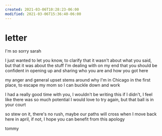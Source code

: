 ```yaml
---
created: 2021-03-06T10:28:23-06:00
modified: 2021-03-06T15:36:40-06:00
---
```


# letter

I'm so sorry sarah

I just wanted to let you know, to clarify that it wasn't about what you said, but that it was about the stuff I'm dealing with on my end
that you should be confident in opening up and sharing who you are and how you got here

my anger and general upset stems around why I'm in Chicago in the first place, to escape my mom so I can buckle down and work

I had a really good time with you, I wouldn't be writing this if I didn't,
I feel like there was so much potential
I would love to try again, but that ball is in your court

so stew on it, there's no rush, 
maybe our paths will cross when I move back here in april,
if not, I hope you can benefit from this apology

tommy